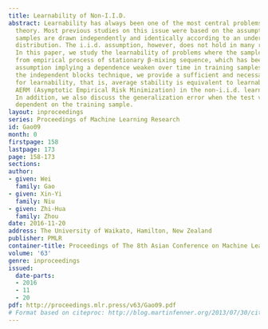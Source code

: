 ```yaml
---
title: Learnability of Non-I.I.D.
abstract: Learnability has always been one of the most central problems in learning
  theory. Most previous studies on this issue were based on the assumption that the
  samples are drawn independently and identically according to an underlying (unknown)
  distribution. The i.i.d. assumption, however, does not hold in many real applications.
  In this paper, we study the learnability of problems where the samples are drawn
  from empirical process of stationary β-mixing sequence, which has been a widely-used
  assumption implying a dependence weaken over time in training samples. By utilizing
  the independent blocks technique, we provide a sufficient and necessary condition
  for learnability, that is, average stability is equivalent to learnability with
  AERM (Asymptotic Empirical Risk Minimization) in the non-i.i.d. learning setting.
  In addition, we also discuss the generalization error when the test variable is
  dependent on the training sample.
layout: inproceedings
series: Proceedings of Machine Learning Research
id: Gao09
month: 0
firstpage: 158
lastpage: 173
page: 158-173
sections: 
author:
- given: Wei
  family: Gao
- given: Xin-Yi
  family: Niu
- given: Zhi-Hua
  family: Zhou
date: 2016-11-20
address: The University of Waikato, Hamilton, New Zealand
publisher: PMLR
container-title: Proceedings of The 8th Asian Conference on Machine Learning
volume: '63'
genre: inproceedings
issued:
  date-parts:
  - 2016
  - 11
  - 20
pdf: http://proceedings.mlr.press/v63/Gao09.pdf
# Format based on citeproc: http://blog.martinfenner.org/2013/07/30/citeproc-yaml-for-bibliographies/
---
```

